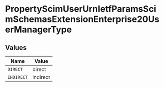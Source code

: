 # PropertyScimUserUrnIetfParamsScimSchemasExtensionEnterprise20UserManagerType


## Values

| Name       | Value      |
| ---------- | ---------- |
| `DIRECT`   | direct     |
| `INDIRECT` | indirect   |